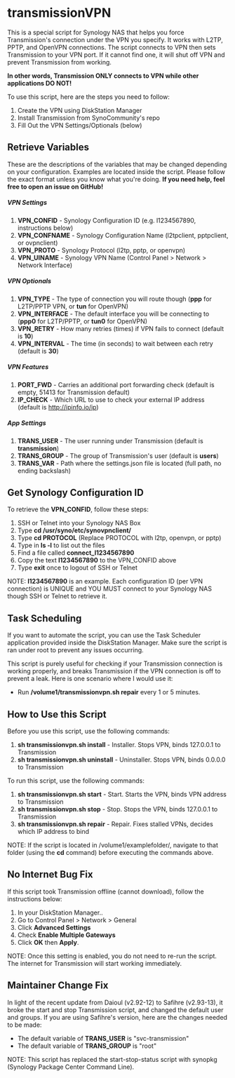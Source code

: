 transmissionVPN
================

This is a special script for Synology NAS that helps you force Transmission's connection under the VPN you specify. It works with L2TP, PPTP, and OpenVPN connections. The script connects to VPN then sets Transmission to your VPN port. If it cannot find one, it will shut off VPN and prevent Transmission from working.

__In other words, Transmission ONLY connects to VPN while other applications DO NOT!__

To use this script, here are the steps you need to follow:

1. Create the VPN using DiskStation Manager
2. Install Transmission from SynoCommunity's repo
3. Fill Out the VPN Settings/Optionals (below)

## Retrieve Variables
These are the descriptions of the variables that may be changed depending on your configuration. Examples are located inside the script. Please follow the exact format unless you know what you're doing. __If you need help, feel free to open an issue on GitHub!__

##### VPN Settings
1. __VPN_CONFID__ - Synology Configuration ID (e.g. l1234567890, instructions below)
2. __VPN_CONFNAME__ - Synology Configuration Name (l2tpclient, pptpclient, or ovpnclient)
3. __VPN_PROTO__ - Synology Protocol (l2tp, pptp, or openvpn)
4. __VPN_UINAME__ - Synology VPN Name (Control Panel > Network > Network Interface)

##### VPN Optionals
1. __VPN_TYPE__ - The type of connection you will route though (__ppp__ for L2TP/PPTP VPN, or __tun__ for OpenVPN)
2. __VPN_INTERFACE__ - The default interface you will be connecting to (__ppp0__ for L2TP/PPTP, or __tun0__ for OpenVPN)
3. __VPN_RETRY__ - How many retries (times) if VPN fails to connect (default is __10__)
4. __VPN_INTERVAL__ - The time (in seconds) to wait between each retry (default is __30__)

##### VPN Features
1. __PORT_FWD__ - Carries an additional port forwarding check (default is empty, 51413 for Transmission default)
2. __IP_CHECK__ - Which URL to use to check your external IP address (default is http://ipinfo.io/ip)

##### App Settings
1. __TRANS_USER__ - The user running under Transmission (default is __transmission__)
2. __TRANS_GROUP__ - The group of Transmission's user (default is __users__)
3. __TRANS_VAR__ - Path where the settings.json file is located (full path, no ending backslash)

## Get Synology Configuration ID
To retrieve the __VPN_CONFID__, follow these steps:

1. SSH or Telnet into your Synology NAS Box
2. Type __cd /usr/syno/etc/synovpnclient/__
3. Type __cd PROTOCOL__ (Replace PROTOCOL with l2tp, openvpn, or pptp)
4. Type in __ls -l__ to list out the files
5. Find a file called __connect_l1234567890__
6. Copy the text __l1234567890__ to the VPN_CONFID above
7. Type __exit__ once to logout of SSH or Telnet

NOTE: __l1234567890__ is an example. Each configuration ID (per VPN connection) is UNIQUE and YOU MUST connect to your Synology NAS though SSH or Telnet to retrieve it.

## Task Scheduling
If you want to automate the script, you can use the Task Scheduler application provided inside the DiskStation Manager. Make sure the script is ran under root to prevent any issues occurring.

This script is purely useful for checking if your Transmission connection is working properly, and breaks Transmission if the VPN connection is off to prevent a leak. Here is one scenario where I would use it:

* Run __/volume1/transmissionvpn.sh repair__ every 1 or 5 minutes.

## How to Use this Script
Before you use this script, use the following commands:

1. __sh transmissionvpn.sh install__ - Installer. Stops VPN, binds 127.0.0.1 to Transmission
2. __sh transmissionvpn.sh uninstall__ - Uninstaller. Stops VPN, binds 0.0.0.0 to Transmission

To run this script, use the following commands:

1. __sh transmissionvpn.sh start__ - Start. Starts the VPN, binds VPN address to Transmission
2. __sh transmissionvpn.sh stop__ - Stop. Stops the VPN, binds 127.0.0.1 to Transmission
3. __sh transmissionvpn.sh repair__ - Repair. Fixes stalled VPNs, decides which IP address to bind

NOTE: If the script is located in /volume1/examplefolder/, navigate to that folder (using the __cd__ command) before executing the commands above.

## No Internet Bug Fix
If this script took Transmission offline (cannot download), follow the instructions below:

1. In your DiskStation Manager..
2. Go to Control Panel > Network > General
3. Click __Advanced Settings__
4. Check __Enable Multiple Gateways__
5. Click __OK__ then __Apply__.

NOTE: Once this setting is enabled, you do not need to re-run the script. The internet for Transmission will start working immediately.

## Maintainer Change Fix
In light of the recent update from Daioul (v2.92-12) to Safihre (v2.93-13), it broke the start and stop Transmission script, and changed the default user and groups. If you are using Safihre's version, here are the changes needed to be made:

- The default variable of __TRANS_USER__ is "svc-transmission"
- The default variable of __TRANS_GROUP__ is "root"

NOTE: This script has replaced the start-stop-status script with synopkg (Synology Package Center Command Line).
